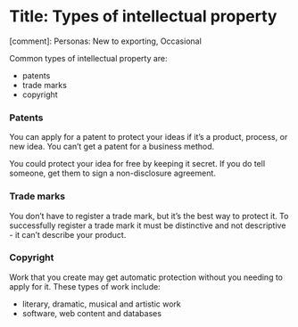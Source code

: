# Title: Types of intellectual property
[comment]: Personas: New to exporting, Occasional 

Common types of intellectual property are: 

- patents
- trade marks
- copyright

### Patents

You can apply for a patent to protect your ideas if it&rsquo;s a product, process, or new idea. You can&rsquo;t get a patent for a business method. 

You could protect your idea for free by keeping it secret. If you do tell someone, get them to sign a non-disclosure agreement.

### Trade marks

You don&rsquo;t have to register a trade mark, but it&rsquo;s the best way to protect it. To successfully register a trade mark it must be distinctive and not descriptive - it can&rsquo;t describe your product. 

### Copyright

Work that you create may get automatic protection without you needing to apply for it. These types of work include: 

- literary, dramatic, musical and artistic work
- software, web content and databases
